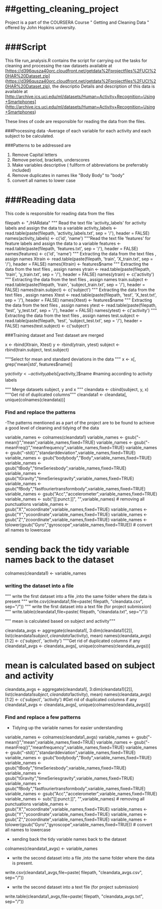 ##getting_cleaning_project
========================

Project is a part of the COURSERA Course " Getting and Cleaning Data " offered by John Hopkins university.

###Script
=======================

This file run_analysis.R contains the script for carrying out the tasks for cleaning and processing the raw datasets available at [https://d396qusza40orc.cloudfront.net/getdata%2Fprojectfiles%2FUCI%20HAR%20Dataset.zip] (https://d396qusza40orc.cloudfront.net/getdata%2Fprojectfiles%2FUCI%20HAR%20Dataset.zip), the descriptio
Details and description of this data is available at [http://archive.ics.uci.edu/ml/datasets/Human+Activity+Recognition+Using+Smartphones] (http://archive.ics.uci.edu/ml/datasets/Human+Activity+Recognition+Using+Smartphones)



These lines of code are responsible for reading the data from the files.


###Processing data
-Average of each variable for each activity and each subject to be calculated.


###Patterns to be addressed are 
1. Remove Capital letters
2. Remove period, brackets, underscores 
3. Make variables descriptive ( fullform of abbreviations be preferrably included)
4. Remove duplicates in names like "Body Body" to "body"
5. convert all names to lower case



###Reading data
======================

This code is responsible for reading data from the files 

filepath <- "./HARdata" 
""" Read the text file 'activity_labels' for activity labels and assign the data to a variable
activity_labels <- read.table(paste(filepath, 'activity_labels.txt', sep = '/'), header = FALSE)
names(activity_labels) <- c('id', 'name')
"""Read the text file 'features' for feature labels and assign the data to a variable
features <- read.table(paste(filepath, 'features.txt', sep = '/'), header = FALSE)
names(features) <- c('id', 'name')
""" Extracting the data from the text files , assign names
Xtrain <- read.table(paste(filepath, 'train', 'X_train.txt', sep = '/'), header = FALSE)
names(Xtrain) <- features$name
""" Extracting the data from the text files , assign names
ytrain <- read.table(paste(filepath, 'train', 'y_train.txt', sep = '/'), header = FALSE)
names(ytrain) <- c('activity')
""" Extracting the data from the text files , assign names
train.subject <- read.table(paste(filepath, 'train', 'subject_train.txt', sep = '/'), header = FALSE)
names(train.subject) <- c('subject')
""" Extracting the data from the text files , assign names
Xtest <- read.table(paste(filepath, 'test', 'X_test.txt', sep = '/'), header = FALSE)
names(Xtest) <- features$name
""" Extracting the data from the text files , assign names
ytest <- read.table(paste(filepath, 'test', 'y_test.txt', sep = '/'), header = FALSE)
names(ytest) <- c('activity')
""" Extracting the data from the text files , assign names
test.subject <- read.table(paste(filepath, 'test', 'subject_test.txt', sep = '/'), header = FALSE)
names(test.subject) <- c('subject')


###Training dataset and Test dataset are merged

x <- rbind(Xtrain, Xtest)
y <- rbind(ytrain, ytest)
subject <- rbind(train.subject, test.subject)

"""Select for mean and standard deviations in the data """
x <- x[, grep('mean|std', features$name)]

y$activity <- activity_labels[y$activity,]$name #naming according to activity labels

""" Merge datasets subject, y and x """
cleandata <- cbind(subject, y, x)
"""Get rid of duplicated columns"""
cleandata1 <- cleandata[, unique(colnames(cleandata))]


### Find and replace the  patterns
-The patterns mentioned as a part of the project are to be found to achieve a good level of cleaning and tidying of the data 

variable_names <- colnames(cleandata1)
variable_names <- gsub("-mean()","mean",variable_names,fixed=TRUE)
variable_names <- gsub("-meanFreq()","meanfrequency",variable_names,fixed=TRUE)
variable_names <- gsub("-std()","standarddeviation",variable_names,fixed=TRUE)
variable_names <- gsub("bodybody","Body",variable_names,fixed=TRUE)
variable_names <- gsub("tBody","timeSeriesbody",variable_names,fixed=TRUE)
variable_names <- gsub("tGravity","timeSeriesgravity",variable_names,fixed=TRUE)
variable_names <- gsub("fBody","fastfouriertransformbody",variable_names,fixed=TRUE)
variable_names <- gsub("Acc","accelerometer",variable_names,fixed=TRUE)
variable_names <- sub("[[:punct:]]", "",variable_names) # removing all punctuations
variable_names <- gsub("X","xcoordinate",variable_names,fixed=TRUE)
variable_names <- gsub("Y","ycoordinate",variable_names,fixed=TRUE)
variable_names <- gsub("Z","zcoordinate",variable_names,fixed=TRUE)
variable_names <- tolower(gsub("Gyro","gyroscope",variable_names,fixed=TRUE)) # convert all names to lowercase
  
# sending back the tidy variable names back to the dataset
colnames(cleandata1) <- variable_names

### writing the dataset into a file 

""" write the first dataset into a file ,into the same folder where the data is present """
write.csv(cleandata1,file=paste( filepath, "cleandata.csv", sep="/"))
""" write the first dataset into a text file (for project submission) """
write.table(cleandata1,file=paste( filepath, "cleandata.txt", sep="/"))

""" mean is calculated based on subject and activity"""

cleandata_avgs <- aggregate(cleandata1[, 3:dim(cleandata1)[2]], list(cleandata1$subject, cleandata1$activity), mean)
names(cleandata_avgs)[1:2] <- c('subject', 'activity')
"""Get rid of duplicated columns if any
cleandata1_avgs <- cleandata_avgs[, unique(colnames(cleandata_avgs))]



# mean is calculated based on subject and activity
cleandata_avgs <- aggregate(cleandata1[, 3:dim(cleandata1)[2]], list(cleandata1$subject, cleandata1$activity), mean)
names(cleandata_avgs)[1:2] <- c('subject', 'activity')
#Get rid of duplicated columns if any
cleandata1_avgs <- cleandata_avgs[, unique(colnames(cleandata_avgs))]


### Find and replace a few patterns
- Tidying up the variable names for easier understanding


variable_names <- colnames(cleandata1_avgs)
variable_names <- gsub("-mean()","mean",variable_names,fixed=TRUE)
variable_names <- gsub("-meanFreq()","meanfrequency",variable_names,fixed=TRUE)
variable_names <- gsub("-std()","standarddeviation",variable_names,fixed=TRUE)
variable_names <- gsub("bodybody","Body",variable_names,fixed=TRUE)
variable_names <- gsub("tBody","timeSeriesbody",variable_names,fixed=TRUE)
variable_names <- gsub("tGravity","timeSeriesgravity",variable_names,fixed=TRUE)
variable_names <- gsub("fBody","fastfouriertransformbody",variable_names,fixed=TRUE)
variable_names <- gsub("Acc","accelerometer",variable_names,fixed=TRUE)
variable_names <- sub("[[:punct:]]", "",variable_names) # removing all punctuations
variable_names <- gsub("X","xcoordinate",variable_names,fixed=TRUE)
variable_names <- gsub("Y","ycoordinate",variable_names,fixed=TRUE)
variable_names <- gsub("Z","zcoordinate",variable_names,fixed=TRUE)
variable_names <- tolower(gsub("Gyro","gyroscope",variable_names,fixed=TRUE)) # convert all names to lowercase


- sending back the tidy variable names back to the dataset

colnames(cleandata1_avgs) <- variable_names

- write the second dataset into a file ,into the same folder where the data is present.

write.csv(cleandata1_avgs,file=paste( filepath, "cleandata_avgs.csv", sep="/"))

- write the second dataset into a text file (for project submission)

write.table(cleandata1_avgs,file=paste( filepath, "cleandata_avgs.txt", sep="/"))




